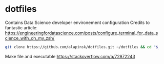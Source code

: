 # dotfiles

Contains Data Science developer environement configuration 
Credits to fantastic article: https://engineeringfordatascience.com/posts/configure_terminal_for_data_science_with_oh_my_zsh/


```sh
git clone https://github.com/alapinsk/dotfiles.git ~/dotfiles && cd "$_" | chmod +x install.sh  | sh -c ./install.sh -y -f | exit
```

Make file and executable 
https://stackoverflow.com/a/72972243
